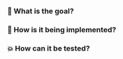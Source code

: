 ### :tophat: What is the goal?



### :memo: How is it being implemented?



### :boom: How can it be tested?


